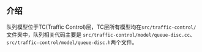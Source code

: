 ## 介绍

队列模型位于TC(Traffic Control)层，TC层所有模型均在`src/traffic-control/`文件夹中，队列相关代码主要是 `src/traffic-control/model/queue-disc.cc`、`src/traffic-control/model/queue-disc.h`两个文件。